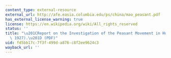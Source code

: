 ```yaml
---
content_type: external-resource
external_url: http://afe.easia.columbia.edu/ps/china/mao_peasant.pdf
has_external_license_warning: true
license: https://en.wikipedia.org/wiki/All_rights_reserved
status: ''
title: "\u201CReport on the Investigation of the Peasant Movement in Hunan (March\
  \ 1927).\u201D (PDF)"
uid: fd5bb17c-7f3f-499d-a876-c8f2ee9624c3
wayback_url: ''
---
```

